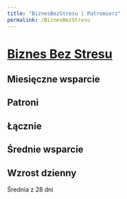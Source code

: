 ```yaml
---
title: "BiznesBezStresu | Patromierz"
permalink: /BiznesBezStresu
---
```


<script type="text/javascript" src="https://www.gstatic.com/charts/loader.js"></script>
<script type="text/javascript" src="data/b/BiznesBezStresu.js"></script>
<script type="text/javascript" src="js/chart.js"></script>

# [Biznes Bez Stresu](https://patronite.pl/BiznesBezStresu)

## Miesięczne wsparcie

<div id="chart_monthly" class="chart"></div>

## Patroni

<div id="chart_supporters" class="chart"></div>

## Łącznie

<div id="chart_total" class="chart"></div>

## Średnie wsparcie

<div id="chart_average" class="chart"></div>

## Wzrost dzienny

<div id="chart_increase" class="chart"></div>

Średnia z 28 dni

<script type="text/javascript">
    window.onload = () => drawCharts(profiles["BiznesBezStresu"]);
</script>
